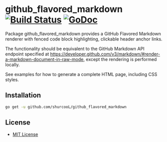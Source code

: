 # github_flavored_markdown [![Build Status](https://travis-ci.org/shurcooL/github_flavored_markdown.svg?branch=master)](https://travis-ci.org/shurcooL/github_flavored_markdown) [![GoDoc](https://godoc.org/github.com/shurcooL/github_flavored_markdown?status.svg)](https://godoc.org/github.com/shurcooL/github_flavored_markdown)

Package github_flavored_markdown provides a GitHub Flavored Markdown renderer
with fenced code block highlighting, clickable header anchor links.

The functionality should be equivalent to the GitHub Markdown API endpoint specified at
https://developer.github.com/v3/markdown/#render-a-markdown-document-in-raw-mode, except
the rendering is performed locally.

See examples for how to generate a complete HTML page, including CSS styles.

Installation
------------

```bash
go get -u github.com/shurcooL/github_flavored_markdown
```

License
-------

-	[MIT License](https://opensource.org/licenses/mit-license.php)
